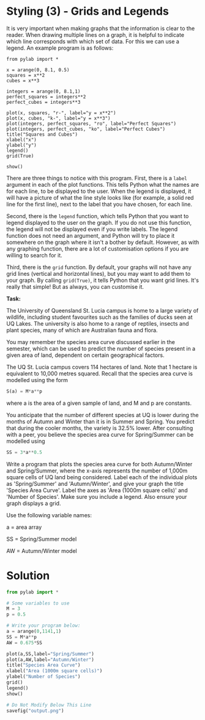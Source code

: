 # Styling (3) - Grids and Legends

It is very important when making graphs that the information is clear to the reader. When drawing multiple lines on a graph, it is helpful to indicate which line corresponds with which set of data. For this we can use a legend. An example program is as follows:

```
from pylab import *

x = arange(0, 8.1, 0.5)
squares = x**2
cubes = x**3

integers = arange(0, 8.1,1)
perfect_squares = integers**2
perfect_cubes = integers**3

plot(x, squares, "r-", label="y = x**2")
plot(x, cubes, "k-", label="y = x**3")
plot(integers, perfect_squares, "ro", label="Perfect Squares")
plot(integers, perfect_cubes, "ko", label="Perfect Cubes")
title("Squares and Cubes")
xlabel("x")
ylabel("y")
legend()
grid(True)

show()
```

There are three things to notice with this program. First, there is a `label` argument in each of the plot functions. This tells Python what the names are for each line, to be displayed to the user. When the legend is displayed, it will have a picture of what the line style looks like (for example, a solid red line for the first line), next to the label that you have chosen, for each line. 

Second, there is the `legend` function, which tells Python that you want to legend displayed to the user on the graph. If you do not use this function, the legend will not be displayed even if you write labels. The legend function does not need an argument, and Python will try to place it somewhere on the graph where it isn't a bother by default. However, as with any graphing function, there are a lot of customisation options if you are willing to search for it.

Third, there is the `grid` function. By default, your graphs will not have any grid lines (vertical and horizontal lines), but you may want to add them to your graph. By calling `grid(True)`, it tells Python that you want grid lines. It's really that simple! But as always, you can customise it.

**Task:**

The University of Queensland St. Lucia campus is home to a large variety of wildlife, including student favourites such as the families of ducks seen at UQ Lakes. The university is also home to a range of reptiles, insects and plant species, many of which are Australian fauna and flora. 

You may remember the species area curve discussed earlier in the semester, which can be used to predict the number of species present in a given area of land, dependent on certain geographical factors.

The UQ St. Lucia campus covers 114 hectares of land. Note that 1 hectare is equivalent to 10,000 metres squared. Recall that the species area curve is modelled using the form

```python
S(a) = M*a**p
```
where a is the area of a given sample of land, and M and p are constants. 

You anticipate that the number of different species at UQ is lower during the months of Autumn and Winter than it is in Summer and Spring. You predict that during the cooler months, the variety is 32.5% lower. After consulting with a peer, you believe the species area curve for Spring/Summer can be modelled using

```python
SS = 3*a**0.5
```

Write a program that plots the species area curve for both Autumn/Winter and Spring/Summer, where the x-axis represents the number of 1,000m square cells of UQ land being considered. Label each of the individual plots as 'Spring/Summer' and 'Autumn/Winter', and give your graph the title 'Species Area Curve'. Label the axes as 'Area (1000m square cells)' and 'Number of Species'. Make sure you include a legend. Also ensure your graph displays a grid. 

Use the following variable names:

a = area array

SS = Spring/Summer model

AW = Autumn/Winter model


# Solution
```python
from pylab import *

# Some variables to use
M = 3
p = 0.5

# Write your program below:
a = arange(0,1141,1)
SS = M*a**p
AW = 0.675*SS

plot(a,SS,label="Spring/Summer")
plot(a,AW,label="Autumn/Winter")
title("Species Area Curve")
xlabel("Area (1000m square cells)")
ylabel("Number of Species")
grid()
legend()
show()

# Do Not Modify Below This Line
savefig("output.png")
```
